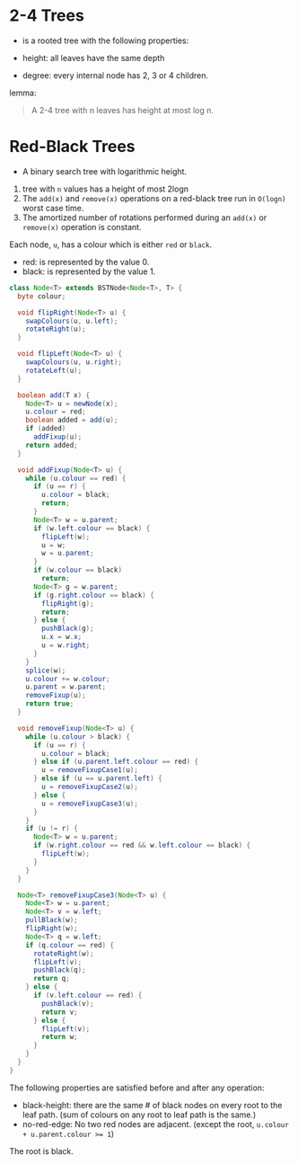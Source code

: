 # 2-4 Trees

* is a rooted tree with the following properties:

* height: all leaves have the same depth
* degree: every internal node has 2, 3 or 4 children.

lemma:

> A 2-4 tree with n leaves has height at most log n.

# Red-Black Trees

* A binary search tree with logarithmic height.

1. tree with `n` values has a height of most 2logn
1. The `add(x)` and `remove(x)` operations on a red-black tree run in `O(logn)` worst case time.
1. The amortized number of rotations performed during an `add(x)` or `remove(x)` operation is constant.

Each node, `u`, has a colour which is either `red` or `black`.

* red: is represented by the value 0.
* black: is represented by the value 1.

```java
class Node<T> extends BSTNode<Node<T>, T> {
  byte colour;

  void flipRight(Node<T> u) {
    swapColours(u, u.left);
    rotateRight(u);
  }

  void flipLeft(Node<T> u) {
    swapColours(u, u.right);
    rotateLeft(u);
  }

  boolean add(T x) {
    Node<T> u = newNode(x);
    u.colour = red;
    boolean added = add(u);
    if (added)
      addFixup(u);
    return added;
  }

  void addFixup(Node<T> u) {
    while (u.colour == red) {
      if (u == r) {
        u.colour = black;
        return;
      }
      Node<T> w = u.parent;
      if (w.left.colour == black) {
        flipLeft(w);
        u = w;
        w = u.parent;
      }
      if (w.colour == black)
        return;
      Node<T> g = w.parent;
      if (g.right.colour == black) {
        flipRight(g);
        return;
      } else {
        pushBlack(g);
        u.x = w.x;
        u = w.right;
      }
    }
    splice(w);
    u.colour += w.colour;
    u.parent = w.parent;
    removeFixup(u);
    return true;
  }

  void removeFixup(Node<T> u) {
    while (u.colour > black) {
      if (u == r) {
        u.colour = black;
      } else if (u.parent.left.colour == red) {
        u = removeFixupCase1(u);
      } else if (u == u.parent.left) {
        u = removeFixupCase2(u);
      } else {
        u = removeFixupCase3(u);
      }
    }
    if (u != r) {
      Node<T> w = u.parent;
      if (w.right.colour == red && w.left.colour == black) {
        flipLeft(w);
      }
    }
  }

  Node<T> removeFixupCase3(Node<T> u) {
    Node<T> w = u.parent;
    Node<T> v = w.left;
    pullBlack(w);
    flipRight(w);
    Node<T> q = w.left;
    if (q.colour == red) {
      rotateRight(w);
      flipLeft(v);
      pushBlack(q);
      return q;
    } else {
      if (v.left.colour == red) {
        pushBlack(v);
        return v;
      } else {
        flipLeft(v);
        return w;
      }
    }
  }
}
```

The following properties are satisfied before and after any operation:

* black-height: there are the same # of black nodes on every root to the leaf path. (sum of colours on any root to leaf path is the same.)
* no-red-edge: No two red nodes are adjacent. (except the root, `u.colour + u.parent.colour >= 1`)

The root is black.

